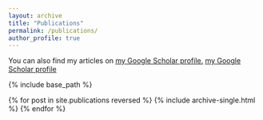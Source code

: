 ```yaml
---
layout: archive
title: "Publications"
permalink: /publications/
author_profile: true
---
```


<!-- {% if author.googlescholar %} -->
You can also find my articles on <u><a href="{{author.googlescholar}}">my Google Scholar profile</a>.</u>
[my Google Scholar profile]({{author.googlescholar}})
<!-- {% endif %} -->

{% include base_path %}

{% for post in site.publications reversed %}
  {% include archive-single.html %}
{% endfor %}
